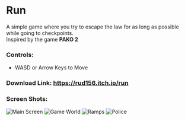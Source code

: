 # Run
A simple game where you try to escape the law for as long as possible while going to checkpoints. 
<br />
Inspired by the game **PAKO 2**

### Controls:
- WASD or Arrow Keys to Move

### Download Link: https://rud156.itch.io/run

### Screen Shots:
![Main Screen](./Screenshots/Shot_1.png)
![Game World](./Screenshots/Shot_2.png)
![Ramps](./Screenshots/Shot_3.png)
![Police](./Screenshots/Shot_4.png)